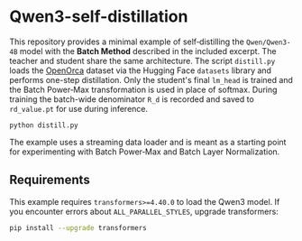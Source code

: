 # Qwen3-self-distillation

This repository provides a minimal example of self‑distilling the
`Qwen/Qwen3-4B` model with the **Batch Method** described in the included
excerpt. The teacher and student share the same architecture. The script
`distill.py` loads the [OpenOrca](https://huggingface.co/datasets/Open-Orca/OpenOrca)
dataset via the Hugging Face `datasets` library and performs one-step
distillation. Only the student's final ``lm_head`` is trained and the
Batch Power‑Max transformation is used in place of softmax. During
training the batch-wide denominator ``R_d`` is recorded and saved to
``rd_value.pt`` for use during inference.

```
python distill.py
```

The example uses a streaming data loader and is meant as a starting point
for experimenting with Batch Power‑Max and Batch Layer Normalization.

## Requirements

This example requires `transformers>=4.40.0` to load the Qwen3 model.
If you encounter errors about `ALL_PARALLEL_STYLES`, upgrade transformers:

```bash
pip install --upgrade transformers
```
